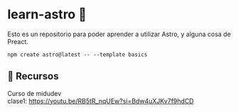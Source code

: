 # learn-astro 🚀
Esto es un repositorio para poder aprender a utilizar Astro, y alguna cosa de Preact.

```
npm create astro@latest -- --template basics
```

## 👀 Recursos

Curso de midudev  
clase1: https://youtu.be/RB5tR_nqUEw?si=Bdw4uXJKv7f9hdCD
